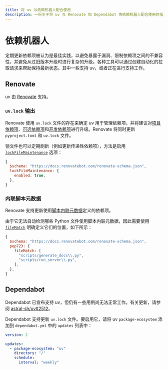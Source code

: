 ```yaml
---
title: 将 uv 与依赖机器人配合使用
description: 一份关于将 uv 与 Renovate 和 Dependabot 等依赖机器人配合使用的指南。
---
```


# 依赖机器人

定期更新依赖项被认为是最佳实践，以避免暴露于漏洞、限制依赖项之间的不兼容性，并避免从过旧版本升级时进行复杂的升级。各种工具可以通过创建自动化的拉取请求来帮助保持最新状态。其中一些支持 uv，或者正在进行支持工作。

## Renovate

uv 由 [Renovate](https://github.com/renovatebot/renovate) 支持。

### `uv.lock` 输出

Renovate 使用 `uv.lock` 文件的存在来确定 uv 用于管理依赖项，并将建议对[项目依赖项](../../concepts/projects/dependencies.md#_8)、[可选依赖项](../../concepts/projects/dependencies.md#_16)和[开发依赖项](../../concepts/projects/dependencies.md#_17)进行升级。Renovate 将同时更新 `pyproject.toml` 和 `uv.lock` 文件。

锁文件也可以定期刷新（例如更新传递性依赖项），方法是启用 [`lockFileMaintenance`](https://docs.renovatebot.com/configuration-options/#lockfilemaintenance) 选项：

```jsx title="renovate.json5"
{
  $schema: "https://docs.renovatebot.com/renovate-schema.json",
  lockFileMaintenance: {
    enabled: true,
  },
}
```

### 内联脚本元数据

Renovate 支持更新使用[脚本内联元数据](../scripts.md/#_2)定义的依赖项。

由于它无法自动检测哪些 Python 文件使用脚本内联元数据，因此需要使用 [`fileMatch`](https://docs.renovatebot.com/configuration-options/#filematch) 明确定义它们的位置，如下所示：

```jsx title="renovate.json5"
{
  $schema: "https://docs.renovatebot.com/renovate-schema.json",
  pep723: {
    fileMatch: [
      "scripts/generate_docs\\.py",
      "scripts/run_server\\.py",
    ],
  },
}
```

## Dependabot

Dependabot 已宣布支持 uv，但仍有一些用例尚无法正常工作。有关更新，请参阅 [astral-sh/uv#2512](https://github.com/astral-sh/uv/issues/2512)。

Dependabot 支持更新 `uv.lock` 文件。要启用它，请将 uv `package-ecosystem` 添加到 `dependabot.yml` 中的 `updates` 列表中：

```yaml title="dependabot.yml"
version: 2

updates:
  - package-ecosystem: "uv"
    directory: "/"
    schedule:
      interval: "weekly"
```
